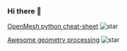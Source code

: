 ### Hi there 👋

<!--
**zishun/zishun** is a ✨ _special_ ✨ repository because its `README.md` (this file) appears on your GitHub profile.

Here are some ideas to get you started:

- 🔭 I’m currently working on ...
- 🌱 I’m currently learning ...
- 👯 I’m looking to collaborate on ...
- 🤔 I’m looking for help with ...
- 💬 Ask me about ...
- 📫 How to reach me: ...
- 😄 Pronouns: ...
- ⚡ Fun fact: ...
-->


[OpenMesh python cheat-sheet](https://gist.github.com/zishun/0ba4f7925a1cd1ece890eb4dee4cd81e) ![star](https://img.shields.io/github/gist/stars/0ba4f7925a1cd1ece890eb4dee4cd81e?style=flat)

[Awesome geometry processing](https://github.com/zishun/Awesome-geometry-processing/) ![star](https://img.shields.io/github/stars/zishun/Awesome-geometry-processing?style=flat)
